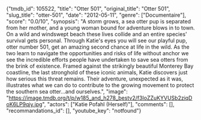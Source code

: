 {"tmdb_id": 105522, "title": "Otter 501", "original_title": "Otter 501", "slug_title": "otter-501", "date": "2012-05-11", "genre": ["Documentaire"], "score": "0.0/10", "synopsis": "A storm grows, a sea otter pup is separated from her mother, and a young woman bound for adventure blows in to town. On a wild and windswept beach these lives collide and an entire species' survival gets personal. Through Katie's eyes you will see our playful pup, otter number 501, get an amazing second chance at life in the wild. As the two learn to navigate the opportunities and risks of life without anchor we see the incredible efforts people have undertaken to save sea otters from the brink of existence. Framed against the strikingly beautiful Monterey Bay coastline, the last stronghold of these iconic animals, Katie discovers just how serious this threat remains. Their adventure, unexpected as it was, illustrates what we can do to contribute to the growing movement to protect the southern sea otter...and ourselves.", "image": "https://image.tmdb.org/t/p/w185_and_h278_bestv2/f3IoZZuKYVUSb2ziqDoK6LP9qjy.jpg", "actors": ["Katie Pofahl (Herself)"], "comments": [], "recommandations_id": [], "youtube_key": "notfound"}